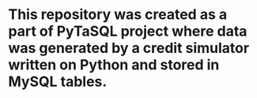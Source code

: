 # This repository was created as a part of PyTaSQL project where data was generated by a credit simulator written on Python and stored in MySQL tables.  
